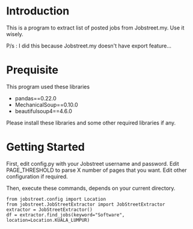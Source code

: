 
# Introduction

This is a program to extract list of posted jobs from Jobstreet.my. Use it wisely.

P/s : I did this because Jobstreet.my doesn't have export feature...

# Prequisite

This program used these libraries
- pandas==0.22.0
- MechanicalSoup==0.10.0
- beautifulsoup4==4.6.0

Please install these libraries and some other required libraries if any.

# Getting Started

First, edit config.py with your Jobstreet username and password.
Edit PAGE_THRESHOLD to parse X number of pages that you want.
Edit other configuration if required.

Then, execute these commands, depends on your current directory.

```
from jobstreet.config import Location
from jobstreet.JobStreetExtractor import JobStreetExtractor
extractor = JobStreetExtractor()
df = extractor.find_jobs(keyword="Software", location=Location.KUALA_LUMPUR)
```

